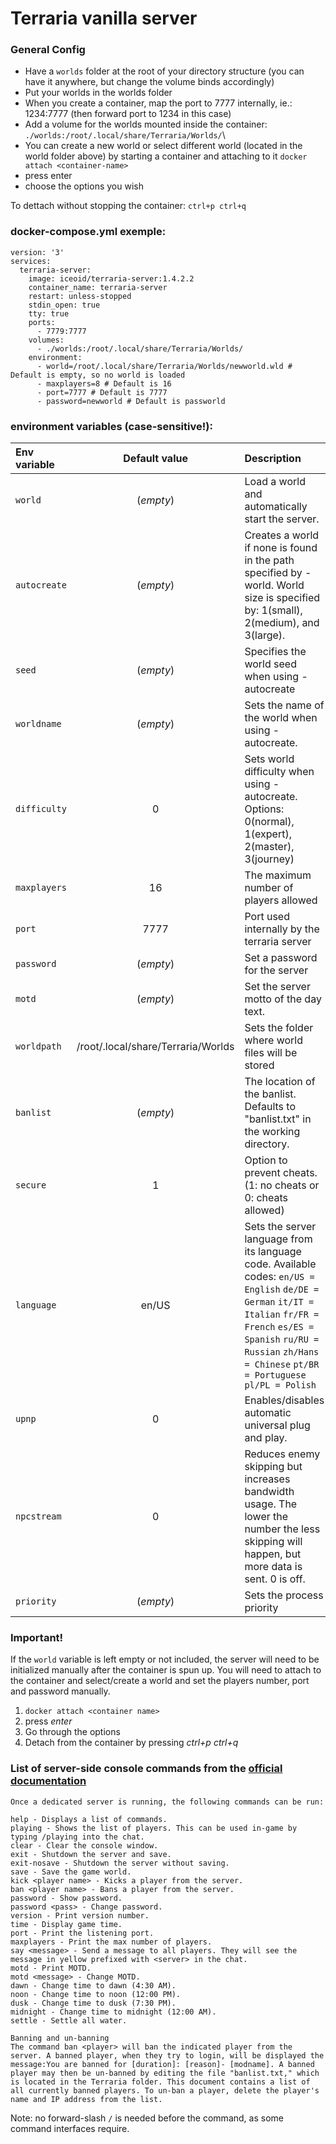 # Terraria vanilla server


### General Config
- Have a `worlds` folder at the root of your directory structure (you can have it anywhere, but change the volume binds accordingly)
- Put your worlds in the worlds folder
- When you create a container, map the port to 7777 internally, ie.: 1234:7777 (then forward port to 1234 in this case)
- Add a volume for the worlds mounted inside the container:
`./worlds:/root/.local/share/Terraria/Worlds/`\
- You can create a new world or select different world (located in the world folder above) by starting a container and attaching to it
`docker attach <container-name>`
- press enter
- choose the options you wish

To dettach without stopping the container:
`ctrl+p ctrl+q`


### docker-compose.yml exemple:
```
version: '3'
services:
  terraria-server:
    image: iceoid/terraria-server:1.4.2.2
    container_name: terraria-server
    restart: unless-stopped
    stdin_open: true
    tty: true
    ports:
      - 7779:7777
    volumes:
      - ./worlds:/root/.local/share/Terraria/Worlds/
    environment:
      - world=/root/.local/share/Terraria/Worlds/newworld.wld # Default is empty, so no world is loaded
      - maxplayers=8 # Default is 16
      - port=7777 # Default is 7777
      - password=newworld # Default is passworld
```


### environment variables (case-sensitive!):
| Env variable | Default value | Description | Example |
| :------------- | :----------: | :----------- | :----------- |
| `world` | (*empty*) | Load a world and automatically start the server. | `world=/path/to/world_dir/` |
| `autocreate` | (*empty*) | Creates a world if none is found in the path specified by -world. World size is specified by: 1(small), 2(medium), and 3(large). | `autocreate=2` |
| `seed` | (*empty*) | Specifies the world seed when using -autocreate | `seed=someseed123` |
| `worldname` | (*empty*) | Sets the name of the world when using -autocreate. | `worldname=world1` |
| `difficulty` | 0 | Sets world difficulty when using -autocreate. Options: 0(normal), 1(expert), 2(master), 3(journey) | `difficulty=1` |
| `maxplayers` | 16 | The maximum number of players allowed |  `maxplayers=8` |
| `port` | 7777 | Port used internally by the terraria server | `port=8123` |
| `password` | (*empty*)  | Set a password for the server | `password=serverpassword` |
| `motd` | (*empty*) | Set the server motto of the day text. | `motd=Welcome to my private server! :)` |
| `worldpath` | /root/.local/share/Terraria/Worlds | Sets the folder where world files will be stored | `worldpath=/root/.local/share/Terraria/Worlds` |
| `banlist` | (*empty*) | The location of the banlist. Defaults to "banlist.txt" in the working directory. | `banlist=banlist.txt ` |
| `secure` | 1 | Option to prevent cheats. (1: no cheats or 0: cheats allowed) | `secure=0` |
| `language` | en/US | Sets the server language from its language code. Available codes:  `en/US = English` `de/DE = German` `it/IT = Italian` `fr/FR = French` `es/ES = Spanish` `ru/RU = Russian` `zh/Hans = Chinese` `pt/BR = Portuguese` `pl/PL = Polish` | `language=fr/FR` |
| `upnp` | 0 | Enables/disables automatic universal plug and play. | `upnp=1` |
| `npcstream` | 0 | Reduces enemy skipping but increases bandwidth usage. The lower the number the less skipping will happen, but more data is sent. 0 is off. | `npcstream=60` |
| `priority` | (*empty*) | Sets the process priority | `priority=1` |




### Important!
If the `world` variable is left empty or not included, the server will need to be initialized manually after the container is spun up. You will need to attach to the container and select/create a world and set the players number, port and password manually.

1. `docker attach <container name>`
2. press _*enter*_
3. Go through the options
4. Detach from the container by pressing _*ctrl+p*_ _*ctrl+q*_


### List of server-side console commands from the [official documentation](https://terraria.fandom.com/wiki/Server#Server_files)
```
Once a dedicated server is running, the following commands can be run:

help - Displays a list of commands.
playing - Shows the list of players. This can be used in-game by typing /playing into the chat.
clear - Clear the console window.
exit - Shutdown the server and save.
exit-nosave - Shutdown the server without saving.
save - Save the game world.
kick <player name> - Kicks a player from the server.
ban <player name> - Bans a player from the server.
password - Show password.
password <pass> - Change password.
version - Print version number.
time - Display game time.
port - Print the listening port.
maxplayers - Print the max number of players.
say <message> - Send a message to all players. They will see the message in yellow prefixed with <server> in the chat.
motd - Print MOTD.
motd <message> - Change MOTD.
dawn - Change time to dawn (4:30 AM).
noon - Change time to noon (12:00 PM).
dusk - Change time to dusk (7:30 PM).
midnight - Change time to midnight (12:00 AM).
settle - Settle all water.

Banning and un-banning
The command ban <player> will ban the indicated player from the server. A banned player, when they try to login, will be displayed the message:You are banned for [duration]: [reason]- [modname]. A banned player may then be un-banned by editing the file "banlist.txt," which is located in the Terraria folder. This document contains a list of all currently banned players. To un-ban a player, delete the player's name and IP address from the list.

```
Note: no forward-slash `/` is needed before the command, as some command interfaces require.




